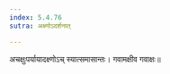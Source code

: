 ```yaml
---
index: 5.4.76
sutra: अक्ष्णोऽदर्शनात्

---
```

अचक्षुःपर्यायादक्ष्णोऽच् स्यात्समासान्तः। गवामक्षीव गवाक्षः॥
